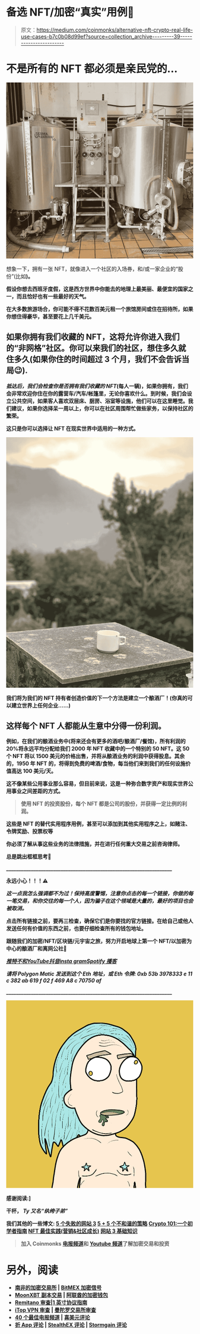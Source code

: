 # 备选 NFT/加密“真实”用例🔐

> 原文：<https://medium.com/coinmonks/alternative-nft-crypto-real-life-use-cases-b7c0b08d99ef?source=collection_archive---------39----------------------->

# 不是所有的 NFT 都必须是亲民党的…

![](img/a34bd01c6b492cafa935dae7a5ef108e.png)

想象一下，拥有一张 NFT，就像进入一个社区的入场券，和/或一家企业的“股份”(比如[](https://discord.gg/Cv8v2Ert8m)**)。**

**假设你想去西班牙度假，这是西方世界中你能去的地理上最美丽、最便宜的国家之一，而且恰好也有一些最好的天气。**

**在大多数旅游场合，你可能不得不花数百美元租一个旅馆房间或住在招待所，如果你想住得豪华，甚至要花上几千美元。**

## **如果你拥有我们收藏的 NFT，这将允许你进入我们的“非网格”社区。你可以来我们的社区，想住多久就住多久(如果你住的时间超过 3 个月，我们不会告诉当局😉).**

***抵达后，我们会检查你是否拥有我们收藏的 NFT*(每人一辆)，如果你拥有，我们会非常欢迎你住在你的露营车/汽车/帐篷里，无论你喜欢什么。到时候，我们会设立公共空间，如果客人喜欢双层床、厨房、浴室等设施，他们可以在这里睡觉。我们建议，如果你选择呆一周以上，你可以在社区周围帮忙做些家务，以保持社区的繁荣。**

**这只是你可以选择让 NFT 在现实世界中适用的一种方式。**

**![](img/7a636178e88be9e0b00462fb17ef56d4.png)**

**我们将为我们的 NFT 持有者创造价值的下一个方法是建立一个酿酒厂！(你真的可以建立世界上任何企业……)**

## **这样每个 NFT 人都能从生意中分得一份利润。**

**例如，在我们的酿酒业务中(将来还会有更多的酒吧/酿酒厂/餐馆)，所有利润的 20%将永远平均分配给我们 2000 年 NFT 收藏中的一个特别的 50 NFT。这 50 个 NFT 将以 1500 美元的价格出售，并将从酿酒业务的利润中获得股息。其余的，1950 年 NFT 的，将得到免费的啤酒/食物，每当他们来到我们的任何设施价值高达 100 美元/天。**

**这不像某些公用事业那么容易，但目前来说，这是一种弥合数字资产和现实世界公用事业之间差距的方式。**

> **使用 NFT 的投资股份，每个 NFT 都是公司的股份，并获得一定比例的利润。**

**这些是 NFT 的替代实用程序用例，甚至可以添加到其他实用程序之上，如赌注、令牌奖励、投票权等**

**你必须了解从事这些业务的法律措施，并在进行任何重大交易之前咨询律师。**

**总是跳出框框思考💫**

**___________________________________________________________________**

****永远小心！！！⚠️****

***这一点我怎么强调都不为过！保持高度警惕，注意你点击的每一个链接，你做的每一笔交易，和你交往的每一个人，因为骗子在这个领域是大量的，最好的项目也会被取消。***

**点击所有链接之前，要再三检查，确保它们是你要找的官方链接。在给自己或他人发送任何有价值的东西之前，也要仔细检查所有的钱包地址。**

****跟随我们的加密/NFT/区块链/元宇宙之旅，努力开启地球上第一个 NFT/以加密为中心的酿酒厂和离网公社🌱****

**[*推特*](https://www.twitter.com/metadadsxyz)[*不和*](https://discord.gg/Cv8v2Ert8m)[*YouTube*](https://www.youtube.com/channel/UC7pbtSBs9nRJHK6coMhCR8g)[*抖音*](https://www.tiktok.com/@thedudescrypto)[*insta gram*](https://www.instagram.com/thedudescrypto/)[*Spotify 播客*](https://open.spotify.com/episode/5U8vXE9HDAsGbSbebw9p62?si=2rZIigw-Tw2pCxjxmkbYzQ)**

***请将 Polygon Matic 发送到这个 Eth 地址，或 Eth 令牌:
0xb 53b 3978333 e 11 c 382 ab 619 f 02 f 469 A8 c 70750 af***

**___________________________________________________________________**

**![](img/e878a300e54c6c37a4e214d9579ea347.png)**

**感谢阅读:]**

**干杯，
***Ty 又名“纨绔子弟”*****

****我们其他的一些博文:**
[5 个失败的网站 3](/coinmonks/5-downfalls-of-web3-cd5dc8ade4fd)
[5 + 5 个不和谐的策略](/coinmonks/5-tips-for-a-better-discord-nft-crypto-edition-ff9b039d0359)
[Crypto 101:一个初学者指南](/coinmonks/crypto-101-a-beginners-guide-345d440bd163)
[NFT 最佳实践(营销&社区成长)](/coinmonks/top-5-nft-best-practices-marketing-and-community-growth-7025e26eb50c)
[网站 3 基础知识](/coinmonks/web3-basics-252121357f33)**

> **加入 Coinmonks [电报频道](https://t.me/coincodecap)和 [Youtube 频道](https://www.youtube.com/c/coinmonks/videos)了解加密交易和投资**

# **另外，阅读**

*   **[南非的加密交易所](https://coincodecap.com/crypto-exchanges-in-south-africa) | [BitMEX 加密信号](https://coincodecap.com/bitmex-crypto-signals)**
*   **[MoonXBT 副本交易](https://coincodecap.com/moonxbt-copy-trading) | [阿联酋的加密钱包](https://coincodecap.com/crypto-wallets-in-uae)**
*   **[Remitano 审查](https://coincodecap.com/remitano-review)|[1 英寸协议指南](https://coincodecap.com/1inch)**
*   **[iTop VPN 审查](https://coincodecap.com/itop-vpn-review) | [曼陀罗交易所审查](https://coincodecap.com/mandala-exchange-review)**
*   **[40 个最佳电报频道](https://coincodecap.com/best-telegram-channels) | [喜美元评论](https://coincodecap.com/hi-dollar-review)**
*   **[折 App 评论](https://coincodecap.com/fold-app-review) | [StealthEX 评论](/coinmonks/stealthex-review-396c67309988) | [Stormgain 评论](https://coincodecap.com/stormgain-review)**